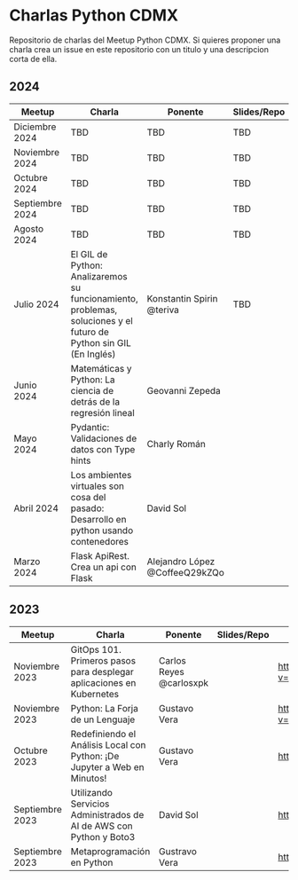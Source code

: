 # Charlas Python CDMX
Repositorio de charlas del Meetup Python CDMX. Si quieres proponer una charla crea un issue en este repositorio con un titulo y una descripcion corta de ella.

## 2024
| Meetup          | Charla                                                                                                            | Ponente                        | Slides/Repo | Grabacion                                   |
|-----------------|-------------------------------------------------------------------------------------------------------------------|--------------------------------|-------------|---------------------------------------------|
| Diciembre 2024  | TBD                                                                                                               | TBD                            | TBD         | TBD                                         |
| Noviembre 2024  | TBD                                                                                                               | TBD                            | TBD         | TBD                                         |
| Octubre 2024    | TBD                                                                                                               | TBD                            | TBD         | TBD                                         |
| Septiembre 2024 | TBD                                                                                                               | TBD                            | TBD         | TBD                                         |
| Agosto 2024     | TBD                                                                                                               | TBD                            | TBD         | TBD                                         |
| Julio 2024      | El GIL de Python: Analizaremos su funcionamiento, problemas, soluciones y el futuro de Python sin GIL (En Inglés) | Konstantin Spirin @teriva      | TBD         | TBD                                         |
| Junio 2024      | Matemáticas y Python: La ciencia de detrás de la regresión lineal                                                 | Geovanni Zepeda                |             | https://www.youtube.com/watch?v=BmSI2IgHG_c |
| Mayo 2024       | Pydantic: Validaciones de datos con Type hints                                                                    | Charly Román                   |             | https://www.youtube.com/watch?v=acpwiu_sfjk |
| Abril 2024      | Los ambientes virtuales son cosa del pasado: Desarrollo en python usando contenedores                             | David Sol                      |             | https://www.youtube.com/watch?v=emJYJhFe0l8 |
| Marzo 2024      | Flask ApiRest. Crea un api con Flask                                                                              | Alejandro López @CoffeeQ29kZQo |             | https://www.youtube.com/watch?v=MMHaIrZ1ISw |

## 2023
| Meetup          | Charla                                                                   | Ponente                 | Slides/Repo | Grabacion                                   |
| --------------- | ------------------------------------------------------------------------ | ----------------------- | ----------- | ------------------------------------------- |
| Noviembre 2023  | GitOps 101. Primeros pasos para desplegar aplicaciones en Kubernetes     | Carlos Reyes @carlosxpk |             | https://www.youtube.com/watch?v=3hT2KTOA8Qo |
| Noviembre 2023  | Python: La Forja de un Lenguaje                                          | Gustavo Vera            |             | https://www.youtube.com/watch?v=3hT2KTOA8Qo |
| Octubre 2023    | Redefiniendo el Análisis Local con Python: ¡De Jupyter a Web en Minutos! | Gustavo Vera            |             | https://youtube.com/live/vhlPmOgrvUA        |
| Septiembre 2023 | Utilizando Servicios Administrados de AI de AWS con Python y Boto3       | David Sol               |             | https://youtube.com/live/YNcqrukgQQY        |
| Septiembre 2023 | Metaprogramación en Python                                               | Gustravo Vera           |             | https://youtube.com/live/YNcqrukgQQY        |
